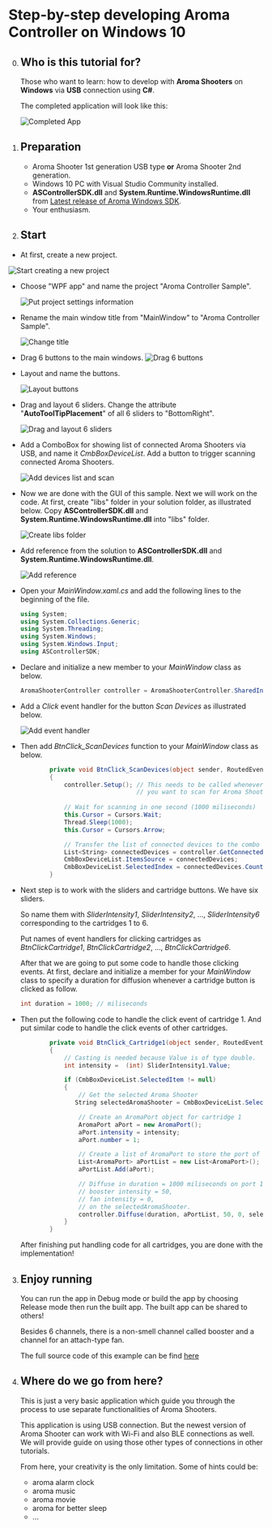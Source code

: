 # Step-by-step developing Aroma Controller on Windows 10

0. ## Who is this tutorial for?

    Those who want to learn: how to develop with **Aroma Shooters** on **Windows** via **USB** connection using **C#**. 

    The completed application will look like this:

    ![Completed App](11_CompletedApp.png)

1. ## Preparation

   - Aroma Shooter 1st generation USB type **or** Aroma Shooter 2nd generation.
   - Windows 10 PC with Visual Studio Community installed.
   - **ASControllerSDK.dll** and **System.Runtime.WindowsRuntime.dll** from [Latest release of Aroma Windows SDK](https://github.com/aromajoin/controller-sdk-windows/releases).
   - Your enthusiasm.

2. ## Start

-    At first, create a new project.

![Start creating a new project](01_NewProject.png)

- Choose "WPF app" and name the project "Aroma Controller Sample".

  ![Put project settings information](02_ProjectSettings.png)

- Rename the main window title from "MainWindow" to "Aroma Controller Sample".

  ![Change title](03_ChangeTitle.png)

- Drag 6 buttons to the main windows.
  ![Drag 6 buttons](04_DragButtons.png)
  
- Layout and name the buttons.

  ![Layout buttons](05_LayoutButtons.png)

- Drag and layout 6 sliders. Change the attribute "**AutoToolTipPlacement**" of all 6 sliders to "BottomRight".

  ![Drag and layout 6 sliders](06_AddSliders.png)

- Add a ComboBox for showing list of connected Aroma Shooters via USB, and name it *CmbBoxDeviceList*. Add a button to trigger scanning connected Aroma Shooters.

  ![Add devices list and scan](07_AddDeviceListAndScan.png)

- Now we are done with the GUI of this sample. Next we will work on the code. At first, create "libs" folder in your solution folder, as illustrated below. Copy **ASControllerSDK.dll** and **System.Runtime.WindowsRuntime.dll** into "libs" folder.

  ![Create libs folder](08_AddLibFolder.png)

- Add reference from the solution to **ASControllerSDK.dll** and **System.Runtime.WindowsRuntime.dll**.

  ![Add reference](09_AddReference.png)

- Open your *MainWindow.xaml.cs* and add the following lines to the beginning of the file.

  ```c#
  using System;
  using System.Collections.Generic;
  using System.Threading;
  using System.Windows;
  using System.Windows.Input;
  using ASControllerSDK;
  ```

- Declare and initialize a new member to your *MainWindow* class as below.

  ```c#
  AromaShooterController controller = AromaShooterController.SharedInstance;
  ```

- Add a *Click* event handler for the button *Scan Devices* as illustrated below.

  ![Add event handler](10_AddEventHandler.png)

- Then add *BtnClick_ScanDevices* function to your *MainWindow* class as below.

  ```c#
          private void BtnClick_ScanDevices(object sender, RoutedEventArgs e)
          {           
              controller.Setup(); // This needs to be called whenever 
                                  // you want to scan for Aroma Shooters.
              
              // Wait for scanning in one second (1000 miliseconds)
              this.Cursor = Cursors.Wait;
              Thread.Sleep(1000);
              this.Cursor = Cursors.Arrow;
  
              // Transfer the list of connected devices to the combo box.
              List<String> connectedDevices = controller.GetConnectedDevices();
              CmbBoxDeviceList.ItemsSource = connectedDevices;
              CmbBoxDeviceList.SelectedIndex = connectedDevices.Count > 0 ? 0 : -1;
          }
  
  ```

  

- Next step is to work with the sliders and cartridge buttons. We have six sliders. 

  So name them with *SliderIntensity1*, *SliderIntensity2*, ..., *SliderIntensity6* corresponding to the cartridges 1 to 6. 

  Put names of event handlers for clicking cartridges as *BtnClickCartridge1*, *BtnClickCartridge2*, ..., *BtnClickCartridge6*. 

  After that we are going to put some code to handle those clicking events. At first, declare and initialize a member for your *MainWindow* class to specify a duration for diffusion whenever a cartridge button is clicked as follow.

  ```c#
  int duration = 1000; // miliseconds
  ```

- Then put the following code to handle the click event of cartridge 1. And put similar code to handle the click events of other cartridges.

  ```C#
          private void BtnClick_Cartridge1(object sender, RoutedEventArgs e)
          {
              // Casting is needed because Value is of type double.
              int intensity =  (int) SliderIntensity1.Value; 
  
              if (CmbBoxDeviceList.SelectedItem != null)
              {
                  // Get the selected Aroma Shooter
                 String selectedAromaShooter = CmbBoxDeviceList.SelectedItem.ToString();
  
                  // Create an AromaPort object for cartridge 1
                  AromaPort aPort = new AromaPort();
                  aPort.intensity = intensity;
                  aPort.number = 1;
  
                  // Create a list of AromaPort to store the port of cartridge 1
                  List<AromaPort> aPortList = new List<AromaPort>();
                  aPortList.Add(aPort);
  
                  // Diffuse in duration = 1000 miliseconds on port 1, 
                  // booster intensity = 50, 
                  // fan intensity = 0, 
                  // on the selectedAromaShooter.
                  controller.Diffuse(duration, aPortList, 50, 0, selectedAromaShooter);
              }
          }
  ```

  

  After finishing put handling code for all cartridges, you are done with the implementation!

3. ## Enjoy running

   You can run the app in Debug mode or build the app by choosing Release mode then run the built app. The built app can be shared to others!

   Besides 6 channels, there is a non-smell channel called booster and a channel for an attach-type fan.

   The full source code of this example can be find [here](https://drive.google.com/open?id=1wxX946lBUI7osNabms0wGFfrKg9EATEZ)

4. ## Where do we go from here?

   This is just a very basic application which guide you through the process to use separate functionalities  of Aroma Shooters. 

   This application is using USB connection. But the newest version of Aroma Shooter can work with Wi-Fi and also BLE connections as well. We will provide guide on using those other types of connections in other tutorials.

   From here, your creativity is the only limitation. Some of hints could be:

   - aroma alarm clock
   - aroma music
   - aroma movie
   - aroma for better sleep
   - ...

